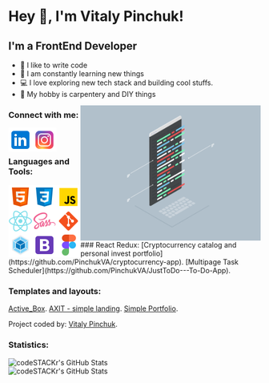 # Hey 👋, I'm Vitaly Pinchuk!

## I'm a FrontEnd Developer
- 💪 I like to write code
- 🥅 I am constantly learning new things
- 💻 I love exploring new tech stack and building cool stuffs.
- :hammer:   My hobby is carpentery and DIY things
<img align="right" alt="developer" width="360px" src="https://github.com/PinchukVA/PinchukVA/blob/main/img/coding.gif" />

### Connect with me:
[<img align="left" alt="Pinchuk Vitaly| LinkedIn" width="48px" src="https://github.com/PinchukVA/PinchukVA/blob/main/img/linkid.png" />][linkedin]
[<img align="left" alt="Pinchuk Vitaly | Instagram" width="48px" src="https://github.com/PinchukVA/PinchukVA/blob/main/img/insta.png" />][instagram]

<br />
<br />

### Languages and Tools:
<img align="left" alt="HTML5" width="48px" src="https://github.com/PinchukVA/PinchukVA/blob/main/img/html5.png" />
<img align="left" alt="CSS3" width="48px" src="https://github.com/PinchukVA/PinchukVA/blob/main/img/css3.png" />
<img align="left" alt="JavaScript" width="48px" src="https://github.com/PinchukVA/PinchukVA/blob/main/img/js.png" />
<img align="left" alt="React JS" width="48px" src="https://github.com/PinchukVA/PinchukVA/blob/main/img/react.png" />
<img align="left" alt="SASS" width="48px" src="https://github.com/PinchukVA/PinchukVA/blob/main/img/sass.png" />
<img align="left" alt="Git" width="48px" src="https://github.com/PinchukVA/PinchukVA/blob/main/img/git.png" />
<img align="left" alt="Webpack" width="48px" src="https://github.com/PinchukVA/PinchukVA/blob/main/img/webpack.png" />
<img align="left" alt="Bootstrap" width="48px" src="https://github.com/PinchukVA/PinchukVA/blob/main/img/bootstrap.png" />
<img align="left" alt="Figma" width="48px" src="https://github.com/PinchukVA/PinchukVA/blob/main/img/icons8-figma-48.png" />

<br />
<br />
<br />
<br />
<br />
<br />
### React Redux:
[Сryptocurrency catalog and personal invest portfolio](https://github.com/PinchukVA/cryptocurrency-app).
[Multipage Task Scheduler](https://github.com/PinchukVA/JustToDo---To-Do-App).

### Templates and layouts:
[Active_Box](https://github.com/PinchukVA/06-onl-01-Pinchuk-Vitaliy-ActiveBox).
[AXIT - simple landing](https://github.com/PinchukVA/TemplateAxit).
[Simple Portfolio](https://github.com/PinchukVA/simple-portfolio).

Project coded by:  [Vitaly Pinchuk](https://www.linkedin.com/in/vitaly-pinchuk-845182200/).  
### Statistics:
<img align="left" alt="codeSTACKr's GitHub Stats" src="https://github-readme-stats.vercel.app/api/top-langs/?username=PinchukVA&langs_count=8&theme=dracula" />
<br />
<img align="left" alt="codeSTACKr's GitHub Stats" src="https://github-readme-stats.vercel.app/api?username=PinchukVA&show_icons=true&theme=dracula" />


[linkedin]: https://www.linkedin.com/in/vitaly-pinchuk-845182200/
[instagram]: https://www.instagram.com/pinch.uk/
